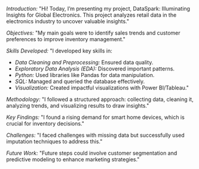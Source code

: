 *Introduction:*
"Hi! Today, I’m presenting my project, DataSpark: Illuminating Insights for Global Electronics. This project analyzes retail data in the electronics industry to uncover valuable insights."

*Objectives:*
"My main goals were to identify sales trends and customer preferences to improve inventory management."

*Skills Developed:*
"I developed key skills in:
- *Data Cleaning and Preprocessing:* Ensured data quality.
- *Exploratory Data Analysis (EDA):* Discovered important patterns.
- *Python:* Used libraries like Pandas for data manipulation.
- *SQL:* Managed and queried the database effectively.
- *Visualization:* Created impactful visualizations with Power BI/Tableau."

*Methodology:*
"I followed a structured approach: collecting data, cleaning it, analyzing trends, and visualizing results to draw insights."

*Key Findings:*
"I found a rising demand for smart home devices, which is crucial for inventory decisions."

*Challenges:*
"I faced challenges with missing data but successfully used imputation techniques to address this."

*Future Work:*
"Future steps could involve customer segmentation and predictive modeling to enhance marketing strategies."
